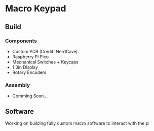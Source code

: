 # Macro Keypad

## Build

### Components

- Custom PCB (Credit: NerdCave)
- Raspberry Pi Pico
- Mechanical Switches + Keycaps
- 1.3in Display
- Rotary Encoders

### Assembly 
- Comming Soon...

## Software

Working on building fully custom macro software to interact with the pi
